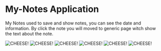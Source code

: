 # My-Notes Application
My Notes used to save and show notes, you can see the date and information.
By click the note you will moved to generic page witch show the text about the note.

![CHEESE!](https://user-images.githubusercontent.com/74861262/209002727-2d47c315-ea1e-496d-a77a-883953b6cf24.png)
![CHEESE!](https://user-images.githubusercontent.com/74861262/209002737-c0d747a8-9f3c-4940-b8f0-001dd7c37db2.png)
![CHEESE!](https://user-images.githubusercontent.com/74861262/209002762-3ad3dd46-9885-4341-aece-a956f1f00522.png)
![CHEESE!](https://user-images.githubusercontent.com/74861262/209002777-aeb772fa-7b4e-421b-80fc-8ec8d343a3f1.png)
![CHEESE!](https://user-images.githubusercontent.com/74861262/209002825-dd67ebee-8793-415a-ae8e-d5f2d290cb3e.png)
![CHEESE!](https://user-images.githubusercontent.com/74861262/209002849-5f4a2c40-373c-4e09-b1ea-dbd175224934.png)
